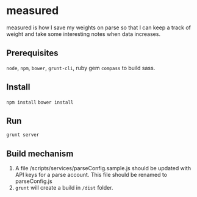 # measured

measured is how I save my weights on parse so that I can keep a track of weight and take some interesting notes when data increases.

## Prerequisites
`node`, `npm`, `bower`, `grunt-cli`, ruby gem `compass` to build sass.

## Install
`npm install`
`bower install`

## Run
`grunt server`

## Build mechanism
 1. A file /scripts/services/parseConfig.sample.js should be updated with API keys for a parse account. This file should be renamed to parseConfig.js
 2. `grunt` will create a build in `/dist` folder.

